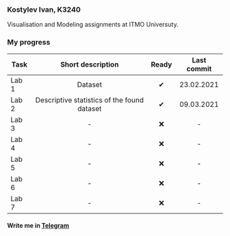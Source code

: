 ### Kostylev Ivan, K3240
Visualisation and Modeling assignments at ITMO Universuty.

### My progress
| Task          | Short description  | Ready | Last commit |
| ------------- |:------------------:| :-----:| :-----: |
| Lab 1 | Dataset    | ✔ | 23.02.2021 |
| Lab 2 | Descriptive statistics of the found dataset | ✔ | 09.03.2021 |
| Lab 3 | -    | ❌ | - |
| Lab 4 | -    | ❌ | - |
| Lab 5 | -    | ❌ | - |
| Lab 6 | -    | ❌ | - |
| Lab 7 | -    | ❌ | - |

#### Write me in [Telegram](http://t.me/vank78 "Write me in Telegram")
 
